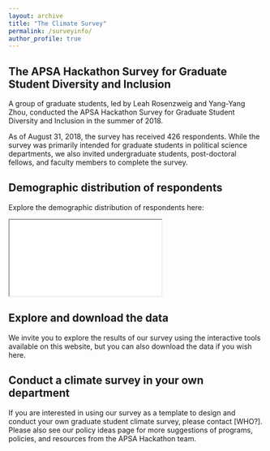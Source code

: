 ```yaml
---
layout: archive
title: "The Climate Survey"
permalink: /surveyinfo/
author_profile: true
---
```


## The APSA Hackathon Survey for Graduate Student Diversity and Inclusion

A group of graduate students, led by Leah Rosenzweig and Yang-Yang Zhou, conducted the APSA Hackathon Survey for Graduate Student Diversity and Inclusion in the summer of 2018. 

As of August 31, 2018, the survey has received 426 respondents. While the survey was primarily intended for graduate students in political science departments, we also invited undergraduate students, post-doctoral fellows, and faculty members to complete the survey.

## Demographic distribution of respondents

Explore the demographic distribution of respondents here:

<iframe src=“//s.crunch.io/widget/index.html#/ds/89f5fe4845e3895bfa86d3459d4c7bf8/row/00001b?viz=groupedBarPlot&cp=percent&dp=0&grp=stack” width=“600" height=“600”></iframe>

## Explore and download the data

We invite you to explore the results of our survey using the interactive tools available on this website, but you can also download the data if you wish here.

## Conduct a climate survey in your own department

If you are interested in using our survey as a template to design and conduct your own graduate student climate survey, please contact [WHO?]. Please also see our policy ideas page for more suggestions of programs, policies, and resources from the APSA Hackathon team.